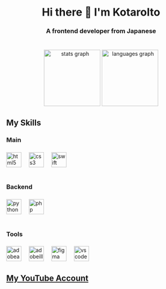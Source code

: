 <h1 align="center">Hi there 👋 I'm KotaroIto</h1>

###

<h3 align="center">A  frontend developer from Japanese</h3>

###

<br clear="both">

<div align="center">
  <img src="https://github-readme-stats.vercel.app/api?username=nikkou-0814&hide_title=false&hide_rank=false&show_icons=true&include_all_commits=true&count_private=true&disable_animations=false&theme=dracula&locale=en&hide_border=true&order=1" height="150" alt="stats graph"  />
  <img src="https://github-readme-stats.vercel.app/api/top-langs?username=nikkou-0814&locale=en&hide_title=false&layout=compact&card_width=320&langs_count=5&theme=dracula&hide_border=true&order=2" height="150" alt="languages graph"  />
</div>

###

<h2 align="left">My Skills</h2>

###

<h3 align="left">Main</h3>

###

<div align="left">
  <img src="https://skillicons.dev/icons?i=html" height="40" alt="html5 logo"  />
  <img width="12" />
  <img src="https://skillicons.dev/icons?i=css" height="40" alt="css3 logo"  />
  <img width="12" />
  <img src="https://skillicons.dev/icons?i=swift" height="40" alt="swift logo"  />
</div>

###

<h1 align="left"></h1>

###

<h3 align="left">Backend</h3>

###

<div align="left">
  <img src="https://skillicons.dev/icons?i=py" height="40" alt="python logo"  />
  <img width="12" />
  <img src="https://skillicons.dev/icons?i=php" height="40" alt="php logo"  />
</div>

###

<h1 align="left"></h1>

###

<h3 align="left">Tools</h3>

###

<div align="left">
  <img src="https://skillicons.dev/icons?i=ae" height="40" alt="adobeaftereffects logo"  />
  <img width="12" />
  <img src="https://skillicons.dev/icons?i=ai" height="40" alt="adobeillustrator logo"  />
  <img width="12" />
  <img src="https://skillicons.dev/icons?i=figma" height="40" alt="figma logo"  />
  <img width="12" />
  <img src="https://skillicons.dev/icons?i=vscode" height="40" alt="vscode logo"  />
</div>

###

<h2 align="left"><a href="https://www.youtube.com/@nikkou_0814">My YouTube Account</a></h2>
